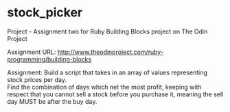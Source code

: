# stock_picker

Project - Assignment two for Ruby Building Blocks project on The Odin Project

Assignment URL: http://www.theodinproject.com/ruby-programming/building-blocks

Assignment: Build a script that takes in an array of values representing stock prices per day.  
            Find the combination of days which net the most profit, keeping with respect that
            you cannot sell a stock before you purchase it, meaning the sell day MUST be after the buy day.
